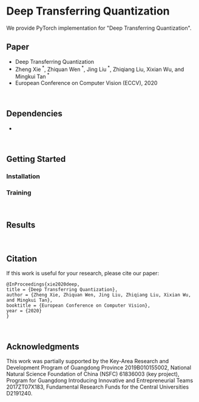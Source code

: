 # Deep Transferring Quantization

We provide PyTorch implementation for "Deep Transferring Quantization".  


## Paper
* Deep Transferring Quantization
* Zheng Xie<sup> *</sup>, Zhiquan Wen<sup> *</sup>, Jing Liu<sup> *</sup>, Zhiqiang Liu, Xixian Wu, and Mingkui Tan<sup> *</sup>
* European Conference on Computer Vision (ECCV), 2020

<br/>


## Dependencies

* 

<br/>


## Getting Started


### Installation


### Training


<br/>


## Results



<br/>


## Citation
If this work is useful for your research, please cite our paper:

    @InProceedings{xie2020deep,
    title = {Deep Transferring Quantization},
    author = {Zheng Xie, Zhiquan Wen, Jing Liu, Zhiqiang Liu, Xixian Wu, and Mingkui Tan},
    booktitle = {European Conference on Computer Vision},
    year = {2020}
    }

<br/>


## Acknowledgments
This work was partially supported by the Key-Area Research and Development Program of Guangdong Province 2019B010155002, National Natural Science Foundation of China (NSFC) 61836003 (key project), Program for Guangdong Introducing Innovative and Entrepreneurial Teams 2017ZT07X183, Fundamental Research Funds for the Central Universities D2191240.